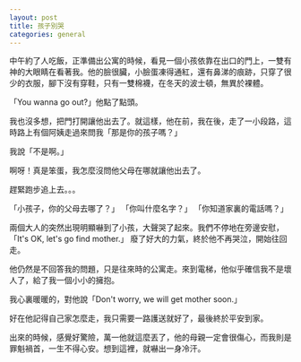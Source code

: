 ```yaml
---
layout: post
title: 孩子別哭
categories: general
---
```


中午約了人吃飯，正準備出公寓的時候，看見一個小孩依靠在出口的門上，一雙有神的大眼睛在看著我。他的臉很臟，小臉蛋凍得通紅，還有鼻涕的痕跡，只穿了很少的衣服，腳下沒有穿鞋，只有一雙棉襪，在冬天的波士頓，無異於裸體。

「You wanna go out?」他點了點頭。

我也沒多想，把門打開讓他出去了。就這樣，他在前，我在後，走了一小段路，這時路上有個阿姨走過來問我「那是你的孩子嗎？」

我說「不是啊。」

啊呀！真是笨蛋，我怎麼沒問他父母在哪就讓他出去了。

趕緊跑步追上去。。。

「小孩子，你的父母去哪了？」
「你叫什麼名字？」
「你知道家裏的電話嗎？」

兩個大人的突然出現明顯嚇到了小孩，大聲哭了起來。我們不停地在旁邊安慰，「It's OK, let's go find mother.」
廢了好大的力氣，終於他不再哭泣，開始往回走。

他仍然是不回答我的問題，只是往來時的公寓走。來到電梯，他似乎確信我不是壞人了，給了我一個小小的擁抱。

我心裏暖暖的，對他說「Don't worry, we will get mother soon.」

好在他記得自己家怎麼走，我只需要一路護送就好了，最後終於平安到家。

出來的時候，感覺好驚險，萬一他就這麼丟了，他的母親一定會很傷心，而我則是罪魁禍首，一生不得心安。想到這裡，就嚇出一身冷汗。
